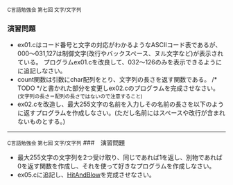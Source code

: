 <small>C言語勉強会 第七回 文字/文字列</small>
###  演習問題

* ex01.cはコード番号と文字の対応がわかるようなASCIIコード表であるが、000〜031,127は制御文字(改行やバックスペース、ヌル文字など)が表示されている。
プログラムex01.cを改良して、032〜126のみを表示できるようにに追記しなさい。
* count関数は引数にchar配列をとり、文字列の長さを返す関数である。
/\* TODO \*/と書かれた部分を変更しex02.cのプログラムを完成させなさい。
<small>(文字列の長さ＝配列の長さではないので注意すること)</small>
* ex02.cを改造し、最大255文字の名前を入力しその名前の長さを以下のように返すプログラムを作成しなさい。(ただし名前にはスペースや改行が含まれないものとする。)

----
<small>C言語勉強会 第七回 文字/文字列</small>
###　演習問題
* 最大255文字の文字列を2つ受け取り、同じであれば1を返し、別物であれば0を返す関数を作成し、それを使って好きなプログラムを作成しなさい。
* ex05.cに追記し、[HitAndBlow](http://www.e-kyozai.jp/cgi-bin/hit&blow/hit&blow.cgi)を完成させなさい。

